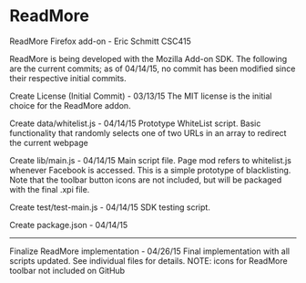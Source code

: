 # ReadMore
ReadMore Firefox add-on - Eric Schmitt CSC415

ReadMore is being developed with the Mozilla Add-on SDK. The following are the current commits; as of 04/14/15, no commit has been modified since their respective initial commits.

Create License (Initial Commit) - 03/13/15
  The MIT license is the initial choice for the ReadMore addon.

Create data/whitelist.js - 04/14/15
  Prototype WhiteList script. Basic functionality that randomly selects one of two URLs in an array to redirect the current webpage

Create lib/main.js - 04/14/15
  Main script file. Page mod refers to whitelist.js whenever Facebook is accessed. This is a simple prototype of blacklisting. Note that the toolbar button icons are not included, but will be packaged with the final .xpi file.

Create test/test-main.js - 04/14/15
  SDK testing script.

Create package.json - 04/14/15

---

Finalize ReadMore implementation - 04/26/15
  Final implementation with all scripts updated. See individual files for details.
  NOTE: icons for ReadMore toolbar not included on GitHub
